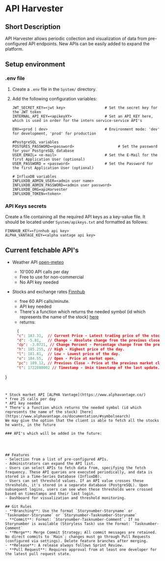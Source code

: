 # API Harvester

## Short Description
API Harvester allows periodic collection and visualization of data from pre-configured API endpoints. New APIs can be easily added to expand the platform.

## Setup environment
### .env file

1. Create a `.env` file in the `System/` directory.

2. Add the following configuration variables:

    ```env
    JWT_SECRET_KEY=<jwt key>                  # Set the secret key for the JWT token
    INTERNAL_API_KEY=<apikeyXY>               # Set an API_KEY here, which is used in order for the intern service-service API's

    ENV=<prod | dev>                          # Environment mode: 'dev' for development, 'prod' for production

    #PostgreSQL variables
    POSTGRES_PASSWORD=<password>                    # Set the password for your PostgreSQL database
    USER_EMAIL= <e-mail>                      # Set the E-Mail for the first Application User (optional)
    USER_PASSWORD = <password>                # Set the Password for the first Application User (optional)

    # InfluxDB variables
    INFLUXDB_ADMIN_USER=<admin user name>
    INFLUXDB_ADMIN_PASSWORD=<admin user password>
    INFLUXDB_ORG=apiHarvester
    INFLUXDB_TOKEN=<token>
    ```

### API Keys secrets
Create a file containing all the required API keys as a key-value file. It should be located under `System/apikeys.txt` and formatted as follows:

``` text
FINNHUB_KEY=<finnhub api key>
ALPHA_VANTAGE_KEY=<alpha vantage api key>
```

## Current fetchable API's
* Weather API [open-meteo](https://open-meteo.com/)
  * 10'000 API calls per day
  * Free to use for non-commercial
  * No API key needed

* Stocks and exchange rates [Finnhub](https://finnhub.io/)
  * free 60 API calls/minute.
  * API key needed
  * There's a function which returns the needed symbol (id which represents the name of the stock) [here](https://finnhub.io/docs/api/symbol-search)
  * returns: 
  ``` json
    {
    "c": 183.31,  // Current Price - Latest trading price of the stock.
    "d": -5.81,   // Change - Absolute change from the previous close.
    "dp": -3.0721, // Change Percent - Percentage change from the previous close.
    "h": 185.255, // High - Highest price of the day.
    "l": 181.81,  // Low - Lowest price of the day.
    "o": 184.55,  // Open - Price at market open.
    "pc": 189.12, // Previous Close - Price at the previous market close.
    "t": 1722888002 // Timestamp - Unix timestamp of the last update.
}

  ```


* Stock market API [ALPHA Vantage](https://www.alphavantage.co/)
  * free 25 calls per day
  * API key needed
  * There's a function which returns the needed symbol (id which represents the name of the stock) [here](https://www.alphavantage.co/documentation/#symbolsearch)  
  We may give the option that the client is able to fetch all the stocks he wants, in the future

### API's which will be added in the future:




## Features
- Selection from a list of pre-configured APIs.
- Administrators can expand the API list.
- Users can select APIs to fetch data from, specifying the fetch frequency. These API queries are executed periodically, and data is stored in a Time-Series Database (InfluxDB).
- Users can set threshold values. If an API value crosses these thresholds, it's stored in a separate database (PostgreSQL). Upon subsequent logins, users can see when these thresholds were crossed based on timestamps and their last login.
- Dashboard for visualization and threshold monitoring.

## Git Rules
- **Branching**: Use the format `Storynumber-Storyname` or `Tasknumber-Storyname` or `Storynumber-Tasknumber-Storyname`
- **Commit**: Format: `Storynumber-Tasknumber-Comment`. If no Storynumber is available (Storyless Task) use the Format: `Tasknumber-Comment`
- **Merge**: Merge Commit Strategy; All commit messages are retained. No direct commits to `Main`; changes must go through Pull Requests (configured via settings). Delete feature branches after merging.
- **Release**: A release always follows Sprint Review.
- **Pull Request**: Requires approval from at least one developer for the latest pull request state.


